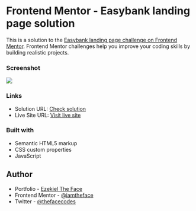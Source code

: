 # Frontend Mentor - Easybank landing page solution

This is a solution to the [Easybank landing page challenge on Frontend Mentor](https://www.frontendmentor.io/challenges/easybank-landing-page-WaUhkoDN). Frontend Mentor challenges help you improve your coding skills by building realistic projects.

### Screenshot

![](./images/screenshot.png)

### Links

- Solution URL: [Check solution](https://www.frontendmentor.io/challenges/easybank-landing-page-WaUhkoDN/hub/easybank-landing-page-jpka8dFCNP)
- Live Site URL: [Visit live site](https://easybanktheface.vercel.app)

### Built with

- Semantic HTML5 markup
- CSS custom properties
- JavaScript

## Author

- Portfolio - [Ezekiel The Face](https://thefacecodes.web.app)
- Frontend Mentor - [@iamtheface](https://www.frontendmentor.io/profile/iamtheface)
- Twitter - [@thefacecodes](https://www.twitter.com/thefacecodes)

